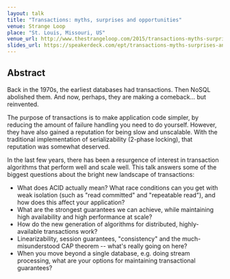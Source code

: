 ```yaml
---
layout: talk
title: "Transactions: myths, surprises and opportunities"
venue: Strange Loop
place: "St. Louis, Missouri, US"
venue_url: http://www.thestrangeloop.com/2015/transactions-myths-surprises-and-opportunities.html
slides_url: https://speakerdeck.com/ept/transactions-myths-surprises-and-opportunities
---
```


<script async class="speakerdeck-embed" data-id="0a5b3e46260542ff9e557458e33afd33" data-ratio="1.77777777777778" src="//speakerdeck.com/assets/embed.js"></script>

Abstract
--------

Back in the 1970s, the earliest databases had transactions. Then NoSQL abolished them. And now,
perhaps, they are making a comeback... but reinvented.

The purpose of transactions is to make application code simpler, by reducing the amount of failure
handling you need to do yourself. However, they have also gained a reputation for being slow and
unscalable. With the traditional implementation of serializability (2-phase locking), that
reputation was somewhat deserved.

In the last few years, there has been a resurgence of interest in transaction algorithms that
perform well and scale well. This talk answers some of the biggest questions about the bright new
landscape of transactions:

* What does ACID actually mean? What race conditions can you get with weak isolation (such as "read
  committed" and "repeatable read"), and how does this affect your application?
* What are the strongest guarantees we can achieve, while maintaining high availability and high
  performance at scale?
* How do the new generation of algorithms for distributed, highly-available transactions work?
* Linearizability, session guarantees, "consistency" and the much-misunderstood CAP theorem --
  what's really going on here?
* When you move beyond a single database, e.g. doing stream processing, what are your options for
  maintaining transactional guarantees?
